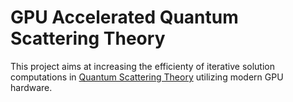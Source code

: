 # GPU Accelerated Quantum Scattering Theory

This project aims at increasing the efficienty of iterative solution computations in [Quantum Scattering Theory](https://pubs.rsc.org/en/content/articlelanding/1990/ft/ft9908601641) utilizing modern GPU hardware.


